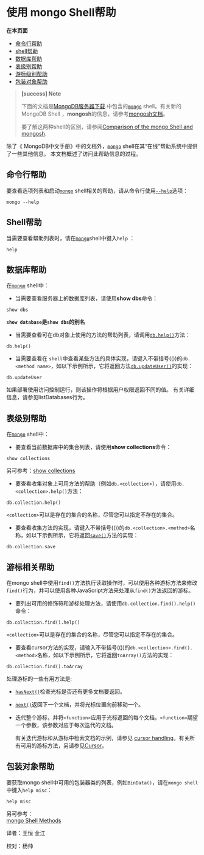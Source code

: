 # 使用 mongo Shell帮助

**在本页面**

* [命令行帮助](access-the-mongo-shell-help.md#命令行)
* [shell帮助](access-the-mongo-shell-help.md#shell)
* [数据库帮助](access-the-mongo-shell-help.md#数据库)
* [表级别帮助](access-the-mongo-shell-help.md#收集)
* [游标级别帮助](access-the-mongo-shell-help.md#光标)
* [包装对象帮助](access-the-mongo-shell-help.md#包装对象)

> **\[success\] Note**
>
> 下面的文档是[MongoDB服务器下载](https://www.mongodb.com/try/download/community?tck=docs_server).中包含的[`mongo`](https://docs.mongodb.com/master/reference/program/mongo/#bin.mongo) shell。有关新的MongoDB Shell ，**mongosh**的信息，请参考[mongosh文档](https://docs.mongodb.com/mongodb-shell/)。
>
> 要了解这两种shell的区别，请参阅[Comparison of the mongo Shell and mongosh](https://docs.mongodb.com/master/mongo/#compare-mongosh-mongo).

除了《 MongoDB中文手册》中的文档外，[`mongo`](https://docs.mongodb.com/master/reference/program/mongo/#bin.mongo) shell在其“在线”帮助系统中提供了一些其他信息。 本文档概述了访问此帮助信息的过程。

## **命令行帮助**

要查看选项列表和启动[`mongo`](https://docs.mongodb.com/master/reference/program/mongo/#bin.mongo) shell相关的帮助，请从命令行使用[`--help`](https://docs.mongodb.com/master/reference/program/mongo/#cmdoption-mongo-help)选项：

```text
mongo --help
```

## **Shell帮助**

当需要查看帮助列表时，请在[`mongo`](https://docs.mongodb.com/master/reference/program/mongo/#bin.mongo)shell中键入`help` ：

```text
help
```

## **数据库帮助**

在[`mongo`](https://docs.mongodb.com/master/reference/program/mongo/#bin.mongo) shell中：

* 当需要查看服务器上的数据库列表，请使用**show dbs**命令：

```text
show dbs
```

**`show database`是`show dbs`的别名**

* 当需要查看可在db对象上使用的方法的帮助列表，请调用[`db.help()`](https://docs.mongodb.com/master/reference/method/db.help/#db.help)方法：

```text
db.help()
```

* 当需要查看在 `shell`中查看某些方法的具体实现，请键入不带括号\(\(\)\)的`db.<method name>`，如以下示例所示，它将返回方法[`db.updateUser()`](https://docs.mongodb.com/master/reference/method/db.updateUser/#db.updateUser)的实现：

```text
db.updateUser
```

如果部署使用访问控制运行，则该操作将根据用户权限返回不同的值。 有关详细信息，请参见listDatabases行为。

## **表级别帮助**

在[`mongo`](https://docs.mongodb.com/master/reference/program/mongo/#bin.mongo) shell中：

* 要查看当前数据库中的集合列表，请使用**show collections**命令：

```text
show collections
```

另可参考：[show collections](https://docs.mongodb.com/manual/release-notes/4.0-compatibility/#compat-show-collections)

* 要查看收集对象上可用方法的帮助（例如`db.<collection>`），请使用`db.<collection>.help()`方法：

```text
db.collection.help()
```

`<collection>`可以是存在的集合的名称，尽管您可以指定不存在的集合。

* 要查看收集方法的实现，请键入不带括号\(\(\)\)的`db.<collection>.<method>`名称，如以下示例所示，它将返回[`save()`](https://docs.mongodb.com/master/reference/method/db.collection.save/#db.collection.save)方法的实现：

```text
db.collection.save
```

## **游标相关帮助**

在mongo shell中使用`find()`方法执行读取操作时，可以使用各种游标方法来修改`find()`行为，并可以使用各种JavaScript方法来处理从`find()`方法返回的游标。

* 要列出可用的修饰符和游标处理方法，请使用`db.collection.find().help()`命令：

```text
db.collection.find().help()
```

`<collection>`可以是存在的集合的名称，尽管您可以指定不存在的集合。

* 要查看cursor方法的实现，请输入不带括号\(\(\)\)的`db.<collection>.find().<method>`名称，如以下示例所示，它将返回`toArray()`方法的实现：

```text
db.collection.find().toArray
```

处理游标的一些有用方法是:

* [`hasNext()`](https://docs.mongodb.com/master/reference/method/cursor.hasNext/#cursor.hasNext)检查光标是否还有更多文档要返回。
* [`next()`](https://docs.mongodb.com/master/reference/method/cursor.next/#cursor.next)返回下一个文档，并将光标位置向前移动一个。
* 迭代整个游标，并将`<function>`应用于光标返回的每个文档。`<function>`期望一个参数，该参数对应于每次迭代的文档。

  有关迭代游标和从游标中检索文档的示例，请参见 [cursor handling](https://docs.mongodb.com/manual/tutorial/iterate-a-cursor/)。有关所有可用的游标方法，另请参见[Cursor](https://docs.mongodb.com/manual/reference/method/#js-query-cursor-methods)。

## **包装对象帮助**

要获取mongo shell中可用的包装器类的列表，例如`BinData()`，请在`mongo shell`中键入`help misc`：

```text
help misc
```

另可参考：  
[mongo Shell Methods](https://docs.mongodb.com/manual/reference/method/)

译者：王恒 金江

校对：杨帅

